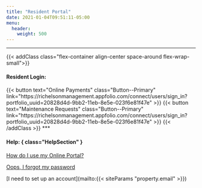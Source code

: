 ```yaml
---
title: "Resident Portal"
date: 2021-01-04T09:51:11-05:00
menu:
  header:
    weight: 500
---
```


***

{{< addClass class="flex-container align-center space-around flex-wrap-small">}}
  <h4>Resident Login:</h4>
  {{< button text="Online Payments" class="Button--Primary" link="https://richelsonmanagement.appfolio.com/connect/users/sign_in?portfolio_uuid=20828d4d-9bb2-11eb-8e5e-023f6e81f47e" >}}
  {{< button text="Maintenance Requests" class="Button--Primary" link="https://richelsonmanagement.appfolio.com/connect/users/sign_in?portfolio_uuid=20828d4d-9bb2-11eb-8e5e-023f6e81f47e" >}}
{{< /addClass >}}
***

#### Help: { class="HelpSection" }
[How do I use my Online Portal?](https://www.appfolio.com/help/online-portal-overview)

[Oops, I forgot my password](https://richelsonmanagement.appfolio.com/connect/users/password/new)

[I need to set up an account](mailto:{{< siteParams "property.email" >}})
